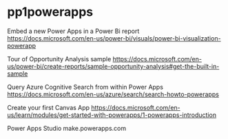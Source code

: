 # pp1powerapps

Embed a new Power Apps in a Power Bi report https://docs.microsoft.com/en-us/power-bi/visuals/power-bi-visualization-powerapp

Tour of Opportunity Analysis sample https://docs.microsoft.com/en-us/power-bi/create-reports/sample-opportunity-analysis#get-the-built-in-sample

Query Azure Cognitive Search from within Power Apps https://docs.microsoft.com/en-us/azure/search/search-howto-powerapps

Create your first Canvas App https://docs.microsoft.com/en-us/learn/modules/get-started-with-powerapps/1-powerapps-introduction

Power Apps Studio make.powerapps.com



